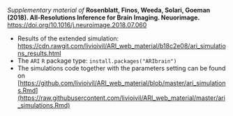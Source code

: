 *Supplementary material of* **Rosenblatt, Finos, Weeda, Solari, Goeman (2018). All-Resolutions Inference for Brain Imaging. Neuorimage.** https://doi.org/10.1016/j.neuroimage.2018.07.060


- Results of the extended simulation:
https://cdn.rawgit.com/livioivil/ARI_web_material/b18c2e08/ari_simulations_results.html  
- The `ARI` `R` package type:
`install.packages("ARIbrain")`  
- The simulations code together with the parameters setting can be found on
[https://github.com/livioivil/ARI_web_material/blob/master/ari_simulations.Rmd](https://raw.githubusercontent.com/livioivil/ARI_web_material/master/ari_simulations.Rmd)
